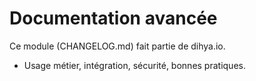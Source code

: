 # Documentation avancée
Ce module (CHANGELOG.md) fait partie de dihya.io.
- Usage métier, intégration, sécurité, bonnes pratiques.
